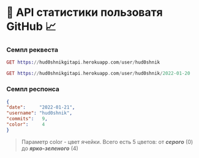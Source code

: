# 🐙 API статистики пользоватя GitHub 📈

<h3>Семпл реквеста </h3>

``` Elixir
GET https://hud0shnikgitapi.herokuapp.com/user/hud0shnik
```
``` Elixir
GET https://hud0shnikgitapi.herokuapp.com/user/hud0shnik/2022-01-20
```
<h3>Семпл респонса </h3>

``` Json
{
"date":     "2022-01-21",
"username": "hud0shnik",
"commits":   9,
"color":     4
}
```
> Параметр color - цвет ячейки. Всего есть 5 цветов: от ***серого*** (0) до ***ярко-зеленого*** (4)
